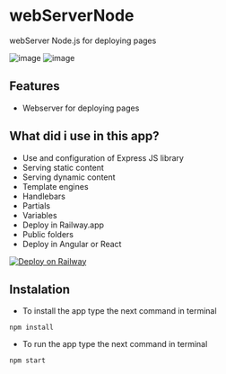 # webServerNode
webServer Node.js for deploying pages


![image](https://user-images.githubusercontent.com/51382458/202540000-e93616c4-9f23-45f0-bdee-9874d72621a4.png)
![image](https://user-images.githubusercontent.com/51382458/202545501-18708b53-8b57-4fbf-b75c-7bde73f1585a.png)


## Features

* Webserver for deploying pages 

## What did i use in this app?

* Use and configuration of Express JS library
* Serving static content
* Serving dynamic content
* Template engines
* Handlebars
* Partials
* Variables
* Deploy in Railway.app
* Public folders
* Deploy in Angular or React

[![Deploy on Railway](https://railway.app/button.svg)](https://http-nodejs-production-b851.up.railway.app/)

## Instalation

- To install the app type the next command in terminal

```
npm install
```

- To run the app type the next command in terminal

```
npm start
```
